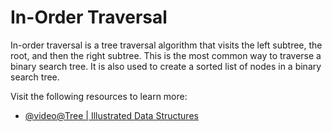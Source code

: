 # In-Order Traversal

In-order traversal is a tree traversal algorithm that visits the left subtree, the root, and then the right subtree. This is the most common way to traverse a binary search tree. It is also used to create a sorted list of nodes in a binary search tree.

Visit the following resources to learn more:

- [@video@Tree | Illustrated Data Structures](https://www.youtube.com/watch?v=S2W3SXGPVyU)
